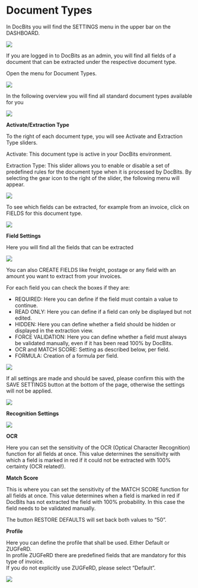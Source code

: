 # Document Types

In DocBits you will find the SETTINGS menu in the upper bar on the DASHBOARD.

![](https://lh7-us.googleusercontent.com/Hymy6pYVMY-UIxQ6P7t8eB3MJd5e7uYeqr8e68goAaVnEsTR8B6y-aMPNaUX-ZydM3CJHWAgUlVsSFfkWxytFZysHnoHQEpHlhlAfPflLu3riif-7KqaJpB8Qka0pWVv-3K2xrrMIZI-p8-RsswmxrE)

If you are logged in to DocBits as an admin, you will find all fields of a document that can be extracted under the respective document type.

Open the menu for Document Types.

![](https://lh7-us.googleusercontent.com/6YuM3TiseSwLVZAsJa\_WoeeyfifzvmBB0x1Y3v901MDsJ6Mn6n9SeiN7\_ILuF43h1jbHAKelHeVRjtfCYaAYZjLz0wvJZkMq5QXHakatU-bk7SoX3GDyeXOUvp7kjAI8mZNd73BMuDHCGDxW820pljU)

In the following overview you will find all standard document types available for you

![](https://lh7-us.googleusercontent.com/Qh2CHliApuNiEeGh7-pHMzC72Wwy9OHKZMQVG-dx9AQcB-5agqouu0PZSpsSBV8wH83voHHkfkNF2zKs5Ihaw3q8mJP3NeEhpY0EWTaUFPsyW62g12ryMzfS2zKpo-nBRQ0c5XGuy9ZArJLkWpmf4GY)

**Activate/Extraction Type**

To the right of each document type, you will see Activate and Extraction Type sliders.

Activate: This document type is active in your DocBits environment.

Extraction Type: This slider allows you to enable or disable a set of predefined rules for the document type when it is processed by DocBits. By selecting the gear icon to the right of the slider, the following menu will appear.

![](https://lh7-us.googleusercontent.com/mqJUTD0pCtfVHpq9qOXYmmcJONgSQZqlhRP4tBYJKK8hZCFR8B6KXPpFY7xNqtc5PFIVWO-PJNf8vAtVVAdTVyuWOke4lSEX2Nnkx7sTvD3MW\_CRHBzSwBqnvwjqeJtI2uIaJnfZnwsmacpeBmWgXwI)

To see which fields can be extracted, for example from an invoice, click on FIELDS for this document type.

![](https://lh7-us.googleusercontent.com/0uGJvBvZ1WufvZb-TYU2VeVuZUNxK5o8Tqb40BdEJykNi\_f-nI-DGPHKlxHGLxXarN-uOO9I1Gjs0uiHe9TMgWjElHTWFhKA3a\_xlwHOoWOhEhRvAH6oBZw1RDuxytNQCvC7fTe\_7YSEoG8Lp0nk9pA)

**Field Settings**

Here you will find all the fields that can be extracted

![](https://lh7-us.googleusercontent.com/frAZqTF-cWw6Kh3HiXj4PRPvC56TNqgte5lPMgeSR6Q28O\_q9OsC79MAM3xyJiBeLe5CdAjyW1SNq7CHniPqTmzXUBPYOHIpFuF4g\_8TvpecdJAhld5HvzoRMcydafDISuwhSBZOXan7rfCWJ6cL1Fw)

You can also CREATE FIELDS like freight, postage or any field with an amount you want to extract from your invoices.

For each field you can check the boxes if they are:

* REQUIRED: Here you can define if the field must contain a value to continue.
* READ ONLY: Here you can define if a field can only be displayed but not edited.
* HIDDEN: Here you can define whether a field should be hidden or displayed in the extraction view.
* FORCE VALIDATION: Here you can define whether a field must always be validated manually, even if it has been read 100% by DocBits.
* OCR and MATCH SCORE: Setting as described below, per field.
* FORMULA: Creation of a formula per field.

![](https://lh7-us.googleusercontent.com/rbHBbTDrmeHwCLhd2KTlYxDNGH86CJNKm1y45smSdPBYR9POZmDGMQIjTakshbcJFo7k1TbZS1I9kC\_ERdldIRbM2NRNU76wWhbjslGjFzM6ZLaxS\_\_zET7aGAv1wqIKXbJ3CIHyD5ijIitWaLkdxI0)

If all settings are made and should be saved, please confirm this with the SAVE SETTINGS button at the bottom of the page, otherwise the settings will not be applied.

![](https://lh7-us.googleusercontent.com/0h\_MC9D2qYARH-EkL0iXXzjeoxZNspHCIj8FE3Nc6lE1jD6XAIxvnORDd\_XokRZ6FIb3UkkcNF1AS42qCRpid2YxCSnbfGrQPi7skbRuyuPcDELYddt1WPqd-knXP7uIsP4AdPIcStRle435ZWffZUY)

**Recognition Settings**

![](https://lh7-us.googleusercontent.com/ILcUUoTWZJRMU0IsCDOKfFuW7-R6WfozPCkl4kzGlpb\_DVRaMX1z\_0CJiyJdHzcqU1c8VDh4NZcdK-RsN0sB\_JR86oNqEX9d1QQzLM7B6pr1Q4gRWhHefnHEhOluCfkMAFggYQEyHpJqYzw61h4aeIk)

**OCR**

Here you can set the sensitivity of the OCR (Optical Character Recognition) function for all fields at once. This value determines the sensitivity with which a field is marked in red if it could not be extracted with 100% certainty (OCR related!).

**Match Score**

This is where you can set the sensitivity of the MATCH SCORE function for all fields at once. This value determines when a field is marked in red if DocBits has not extracted the field with 100% probability. In this case the field needs to be validated manually.

The button RESTORE DEFAULTS will set back both values to “50”.

**Profile**

Here you can define the profile that shall be used. Either Default or ZUGFeRD.\
In profile ZUGFeRD there are predefined fields that are mandatory for this type of invoice.\
If you do not explicitly use ZUGFeRD, please select “Default”.

![](https://lh7-us.googleusercontent.com/K-ECluYA9Y2JxRdxMsTEx02VhSSWWodeMojYbPMCxRJLlZ-TCgDPzcYQNTfxJgYXLH1lxvSIMpLLlFf15bD\_EixLi4dqmp5JLXJKSKMbdGtNTKZcX9lAlZ\_dIRnhNl2dWMP6MYWamidNCtabBUVW1Lo)
